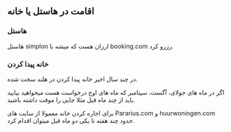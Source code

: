 ## اقامت در هاستل یا خانه 

### هاستل
هاستل simplon ارزان هست که میشه با booking.com رزرو کرد. 

### خانه پیدا کردن

در چند سال اخیر خانه پیدا کردن در هلند سخت شده.

اگر در ماه های جولای، آگست، سپتامبر که ماه های اوج درخواست هست میخواهید بیایید باید از چند ماه قبل مثلا جایی را موقت داشته باشید. 

برای اجاره کردن خانه معمولا از سایت های Pararius.com و huurwoningen.com حدود چند هفته تا یکی دو ماه قبل میتوان اقدام کرد.
